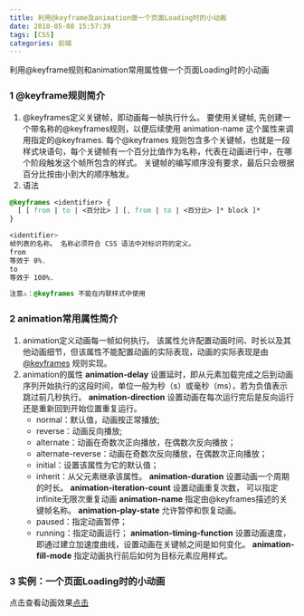 ```yaml
---
title: 利用@keyframe及animation做一个页面Loading时的小动画
date: 2018-05-08 15:57:39
tags: [CSS]
categories: 前端
---
```


利用@keyframe规则和animation常用属性做一个页面Loading时的小动画
<escape><!-- more --></escape>
### 1  @keyframe规则简介
1. @keyframes定义关键帧，即动画每一帧执行什么。
要使用关键帧, 先创建一个带名称的@keyframes规则，以便后续使用 animation-name 这个属性来调用指定的@keyframes. 每个@keyframes 规则包含多个关键帧，也就是一段样式块语句，每个关键帧有一个百分比值作为名称，代表在动画进行中，在哪个阶段触发这个帧所包含的样式。
关键帧的编写顺序没有要求，最后只会根据百分比按由小到大的顺序触发。
2. 语法
```css
@keyframes <identifier> {
  [ [ from | to | <百分比> ] [, from | to | <百分比> ]* block ]*
}

<identifier>
帧列表的名称。 名称必须符合 CSS 语法中对标识符的定义。
from
等效于 0%.
to
等效于 100%.

注意⚠️：@keyframes 不能在内联样式中使用
```

### 2  animation常用属性简介
1. animation定义动画每一帧如何执行。
该属性允许配置动画时间、时长以及其他动画细节，但该属性不能配置动画的实际表现，动画的实际表现是由  [@keyframes](https://developer.mozilla.org/zh-CN/docs/Web/CSS/@keyframes) 规则实现。
2. animation的属性
**animation-delay**
设置延时，即从元素加载完成之后到动画序列开始执行的这段时间，单位一般为秒（s）或毫秒（ms），若为负值表示跳过前几秒执行。
**animation-direction**
设置动画在每次运行完后是反向运行还是重新回到开始位置重复运行。
	* normal：默认值，动画按正常播放;
	* reverse：动画反向播放;
	* alternate：动画在奇数次正向播放，在偶数次反向播放；
	* alternate-reverse：动画在奇数次反向播放，在偶数次正向播放；
	* initial：设置该属性为它的默认值；
	* inherit：从父元素继承该属性。
**animation-duration**
设置动画一个周期的时长。
**animation-iteration-count**
设置动画重复次数， 可以指定infinite无限次重复动画
**animation-name**
指定由@keyframes描述的关键帧名称。
**animation-play-state**
允许暂停和恢复动画。
	* paused：指定动画暂停；
	* running：指定动画运行；
**animation-timing-function**
设置动画速度， 即通过建立加速度曲线，设置动画在关键帧之间是如何变化。
**animation-fill-mode**
指定动画执行前后如何为目标元素应用样式。

### 3  实例：一个页面Loading时的小动画
点击查看动画效果[点击](http://js.jirengu.com/yutoyemoja/3/edit?html,css,output)

